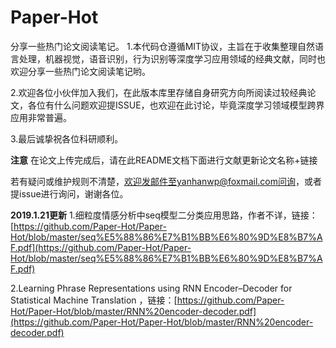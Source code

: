 # Paper-Hot
分享一些热门论文阅读笔记。
1.本代码仓遵循MIT协议，主旨在于收集整理自然语言处理，机器视觉，语音识别，行为识别等深度学习应用领域的经典文献，同时也欢迎分享一些热门论文阅读笔记哟。

2.欢迎各位小伙伴加入我们，在此版本库里存储自身研究方向所阅读过较经典论文，各位有什么问题欢迎提ISSUE，也欢迎在此讨论，毕竟深度学习领域模型跨界应用非常普遍。

3.最后诚挚祝各位科研顺利。

****注意****
在论文上传完成后，请在此README文档下面进行文献更新论文名称+链接

若有疑问或维护规则不清楚，欢迎发邮件至yanhanwp@foxmail.com问询，或者提issue进行询问，谢谢各位。

****2019.1.21更新****
1.细粒度情感分析中seq模型二分类应用思路，作者不详，链接：[https://github.com/Paper-Hot/Paper-Hot/blob/master/seq%E5%88%86%E7%B1%BB%E6%80%9D%E8%B7%AF.pdf](https://github.com/Paper-Hot/Paper-Hot/blob/master/seq%E5%88%86%E7%B1%BB%E6%80%9D%E8%B7%AF.pdf)

2.Learning Phrase Representations using RNN Encoder–Decoder for Statistical Machine Translation ，链接：[https://github.com/Paper-Hot/Paper-Hot/blob/master/RNN%20encoder-decoder.pdf](https://github.com/Paper-Hot/Paper-Hot/blob/master/RNN%20encoder-decoder.pdf)
